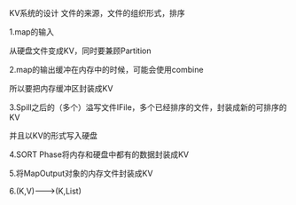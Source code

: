 KV系统的设计
文件的来源，文件的组织形式，排序

1.map的输入

从硬盘文件变成KV，同时要兼顾Partition

2.map的输出缓冲在内存中的时候，可能会使用combine

所以要把内存缓冲区封装成KV

3.Spill之后的（多个）溢写文件IFile，多个已经排序的文件，封装成新的可排序的KV

并且以KV的形式写入硬盘

4.SORT Phase将内存和硬盘中都有的数据封装成KV

5.将MapOutput对象的内存文件封装成KV

6.(K,V)--->(K,List<V>)


